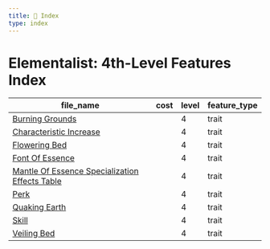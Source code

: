```yaml
---
title: 📑 Index
type: index
---
```


# Elementalist: 4th-Level Features Index

| file_name                                                                                                  | cost | level | feature_type |
| ---------------------------------------------------------------------------------------------------------- | ---- | ----- | ------------ |
| [Burning Grounds](Burning%20Grounds)                                                                       |      | 4     | trait        |
| [Characteristic Increase](Characteristic%20Increase)                                                       |      | 4     | trait        |
| [Flowering Bed](Flowering%20Bed)                                                                           |      | 4     | trait        |
| [Font Of Essence](Font%20Of%20Essence)                                                                     |      | 4     | trait        |
| [Mantle Of Essence Specialization Effects Table](Mantle%20Of%20Essence%20Specialization%20Effects%20Table) |      | 4     | trait        |
| [Perk](Perk)                                                                                               |      | 4     | trait        |
| [Quaking Earth](Quaking%20Earth)                                                                           |      | 4     | trait        |
| [Skill](Skill)                                                                                             |      | 4     | trait        |
| [Veiling Bed](Veiling%20Bed)                                                                               |      | 4     | trait        |
